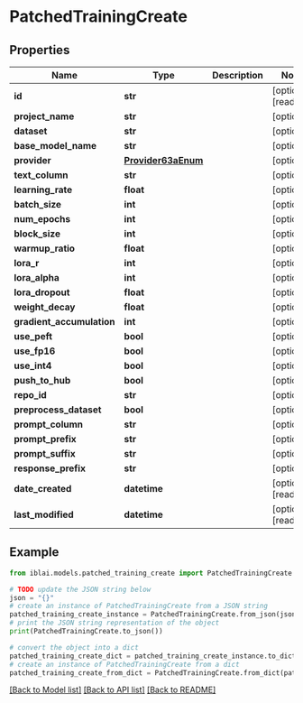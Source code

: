 # PatchedTrainingCreate


## Properties

Name | Type | Description | Notes
------------ | ------------- | ------------- | -------------
**id** | **str** |  | [optional] [readonly] 
**project_name** | **str** |  | [optional] 
**dataset** | **str** |  | [optional] 
**base_model_name** | **str** |  | [optional] 
**provider** | [**Provider63aEnum**](Provider63aEnum.md) |  | [optional] 
**text_column** | **str** |  | [optional] 
**learning_rate** | **float** |  | [optional] 
**batch_size** | **int** |  | [optional] 
**num_epochs** | **int** |  | [optional] 
**block_size** | **int** |  | [optional] 
**warmup_ratio** | **float** |  | [optional] 
**lora_r** | **int** |  | [optional] 
**lora_alpha** | **int** |  | [optional] 
**lora_dropout** | **float** |  | [optional] 
**weight_decay** | **float** |  | [optional] 
**gradient_accumulation** | **int** |  | [optional] 
**use_peft** | **bool** |  | [optional] 
**use_fp16** | **bool** |  | [optional] 
**use_int4** | **bool** |  | [optional] 
**push_to_hub** | **bool** |  | [optional] 
**repo_id** | **str** |  | [optional] 
**preprocess_dataset** | **bool** |  | [optional] 
**prompt_column** | **str** |  | [optional] 
**prompt_prefix** | **str** |  | [optional] 
**prompt_suffix** | **str** |  | [optional] 
**response_prefix** | **str** |  | [optional] 
**date_created** | **datetime** |  | [optional] [readonly] 
**last_modified** | **datetime** |  | [optional] [readonly] 

## Example

```python
from iblai.models.patched_training_create import PatchedTrainingCreate

# TODO update the JSON string below
json = "{}"
# create an instance of PatchedTrainingCreate from a JSON string
patched_training_create_instance = PatchedTrainingCreate.from_json(json)
# print the JSON string representation of the object
print(PatchedTrainingCreate.to_json())

# convert the object into a dict
patched_training_create_dict = patched_training_create_instance.to_dict()
# create an instance of PatchedTrainingCreate from a dict
patched_training_create_from_dict = PatchedTrainingCreate.from_dict(patched_training_create_dict)
```
[[Back to Model list]](../README.md#documentation-for-models) [[Back to API list]](../README.md#documentation-for-api-endpoints) [[Back to README]](../README.md)


